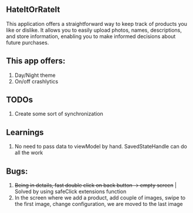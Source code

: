 ## HateItOrRateIt
This application offers a straightforward way to keep track of products you like or dislike. It allows you to easily upload photos, names, descriptions, and store information, enabling you to make informed decisions about future purchases.

## This app offers:
1) Day/Night theme
2) On/off crashlytics

## TODOs
1) Create some sort of synchronization

## Learnings
1. No need to pass data to viewModel by hand. SavedStateHandle can do all the work

## Bugs:
1. ~~Being in details, fast double click on back button -> empty screen~~ | Solved by using safeClick extensions function
2. In the screen where we add a product, add couple of images, swipe to the first image, change configuration, we are moved to the last image